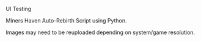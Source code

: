 UI Testing

Miners Haven Auto-Rebirth Script using Python.

Images may need to be reuploaded depending on system/game resolution.
